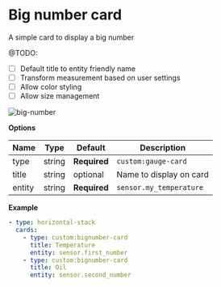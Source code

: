 # Big number card

A simple card to display a big number

@TODO:
- [ ] Default title to entity friendly name
- [ ] Transform measurement based on user settings
- [ ] Allow color styling
- [ ] Allow size management

![big-number](https://user-images.githubusercontent.com/7738048/42324162-fe8549da-806a-11e8-9ba0-711474b0714a.gif)

**Options**

| Name | Type | Default | Description
| ---- | ---- | ------- | -----------
| type | string | **Required** | `custom:gauge-card`
| title | string | optional | Name to display on card
| entity | string | **Required** | `sensor.my_temperature`


**Example**

```yaml
- type: horizontal-stack
  cards:
    - type: custom:bignumber-card
      title: Temperature
      entity: sensor.first_number
    - type: custom:bignumber-card
      title: Oil
      entity: sensor.second_number
```